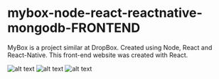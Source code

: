 # mybox-node-react-reactnative-mongodb-FRONTEND
MyBox is a project similar at DropBox. Created using Node, React and React-Native. This front-end website was created with React.


![alt text](https://github.com/ualison/mybox-node-react-reactnative-mongodb-FRONTEND/tree/master/screenshots/1.png)
![alt text](https://github.com/ualison/mybox-node-react-reactnative-mongodb-FRONTEND/tree/master/screenshots/2.png)
![alt text](https://github.com/ualison/mybox-node-react-reactnative-mongodb-FRONTEND/tree/master/screenshots/3.png)
